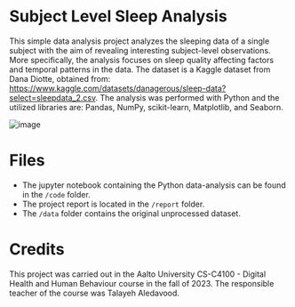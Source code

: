 # Subject Level Sleep Analysis
This simple data analysis project analyzes the sleeping data of a single subject with the aim of revealing interesting subject-level observations. More specifically, the analysis focuses on sleep quality affecting factors and temporal patterns in the data. The dataset is a Kaggle dataset from Dana Diotte, obtained from: https://www.kaggle.com/datasets/danagerous/sleep-data?select=sleepdata_2.csv. The analysis was performed with Python and the utilized libraries are: Pandas, NumPy, scikit-learn, Matplotlib, and Seaborn.


![image](https://github.com/jsimell/SleepAnalysis/assets/96237825/28792c7b-2abb-403a-98cc-3dd43a9d33b4)

# Files
- The jupyter notebook containing the Python data-analysis can be found in the `/code` folder.
- The project report is located in the `/report` folder.
- The `/data` folder contains the original unprocessed dataset.

# Credits
This project was carried out in the Aalto University CS-C4100 - Digital Health and Human Behaviour course in the fall of 2023. The responsible teacher of the course was Talayeh Aledavood.
